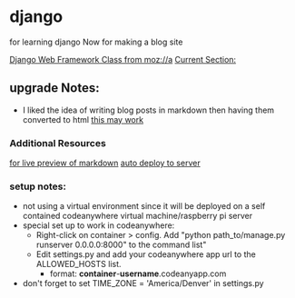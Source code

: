 # django
for learning django
Now for making a blog site

[Django Web Framework Class from moz://a](https://developer.mozilla.org/en-US/docs/Learn/Server-side/Django)
[Current Section:](https://developer.mozilla.org/en-US/docs/Learn/Server-side/Django/Home_page)

## upgrade Notes:
* I liked the idea of writing blog posts in markdown then having them converted to html [this may work](https://www.imzjy.com/blog/2018-05-20-render-the-markdown-in-django)

### Additional Resources
[for live preview of markdown](https://markdownlivepreview.com/)
[auto deploy to server](https://dev.to/p0oker/automatic-deployment-from-github-to-your-server-with-no-third-party-app-3f5j)


### setup notes:
* not using a virtual environment since it will be deployed on a self contained codeanywhere virtual machine/raspberry pi server
* special set up to work in codeanywhere:
  * Right-click on container > config. Add "python path_to/manage.py runserver 0.0.0.0:8000" to the command list"
  * Edit settings.py and add your codeanywhere app url to the ALLOWED_HOSTS list.
    * format: **container**-**username**.codeanyapp.com
* don't forget to set TIME_ZONE = 'America/Denver' in settings.py